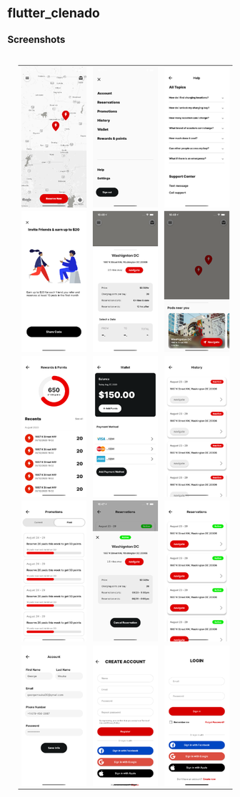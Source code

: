 # flutter_clenado

## Screenshots

<ul style="float:left">
    <table>
        <tr>
            <td><img src="./screenshots/1.png" width="200"/></td>
            <td><img src="./screenshots/2.png" width="200"/></td>
            <td><img src="./screenshots/3.png" width="200"/></td>
        </tr>
        <tr>
            <td><img src="./screenshots/4.png" width="200"/></td>
            <td><img src="./screenshots/5.png" width="200"/></td>
            <td><img src="./screenshots/6.png" width="200"/></td>
        </tr>
        <tr>
            <td><img src="./screenshots/7.png" width="200"/></td>
            <td><img src="./screenshots/8.png" width="200"/></td>
            <td><img src="./screenshots/9.png" width="200"/></td>
        </tr>
        <tr>
            <td><img src="./screenshots/10.png" width="200"/></td>
            <td><img src="./screenshots/11.png" width="200"/></td>
            <td><img src="./screenshots/12.png" width="200"/></td>
        </tr>
        <tr>
            <td><img src="./screenshots/13.png" width="200"/></td>
            <td><img src="./screenshots/14.png" width="200"/></td>
            <td><img src="./screenshots/15.png" width="200"/></td>
        </tr>
    </table>
</ul>
